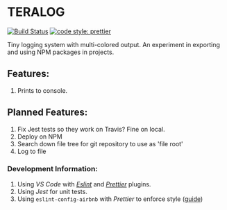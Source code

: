 # TERALOG

[![Build Status](https://travis-ci.com/RyanFleck/nanolog.svg?branch=master)](https://travis-ci.com/RyanFleck/nanolog)
[![code style: prettier](https://img.shields.io/badge/code_style-prettier-ff69b4.svg)](https://github.com/prettier/prettier)

Tiny logging system with multi-colored output. An experiment in exporting and using
NPM packages in projects.

## Features:

1. Prints to console.

## Planned Features:

1. Fix Jest tests so they work on Travis? Fine on local.
1. Deploy on NPM
1. Search down file tree for git repository to use as 'file root'
1. Log to file

### Development Information:

1. Using _VS Code_ with [_Eslint_](https://marketplace.visualstudio.com/items?itemName=dbaeumer.vscode-eslint) and [_Prettier_](https://marketplace.visualstudio.com/items?itemName=esbenp.prettier-vscode) plugins.
1. Using _Jest_ for unit tests.
1. Using `eslint-config-airbnb` with _Prettier_ to enforce style
   ([guide](https://blog.echobind.com/integrating-prettier-eslint-airbnb-style-guide-in-vscode-47f07b5d7d6a))
